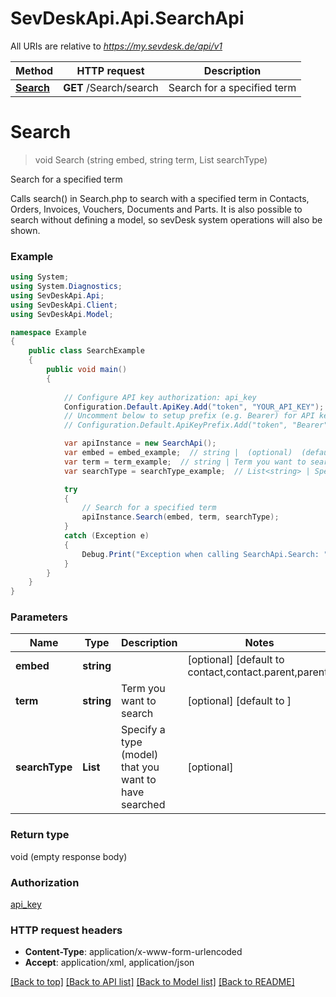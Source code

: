 # SevDeskApi.Api.SearchApi

All URIs are relative to *https://my.sevdesk.de/api/v1*

Method | HTTP request | Description
------------- | ------------- | -------------
[**Search**](SearchApi.md#search) | **GET** /Search/search | Search for a specified term


<a name="search"></a>
# **Search**
> void Search (string embed, string term, List<string> searchType)

Search for a specified term

Calls search() in Search.php to search with a specified term in Contacts, Orders, Invoices, Vouchers, Documents and Parts.    It is also possible to search without defining a model, so sevDesk system operations will also be shown.

### Example
```csharp
using System;
using System.Diagnostics;
using SevDeskApi.Api;
using SevDeskApi.Client;
using SevDeskApi.Model;

namespace Example
{
    public class SearchExample
    {
        public void main()
        {
            
            // Configure API key authorization: api_key
            Configuration.Default.ApiKey.Add("token", "YOUR_API_KEY");
            // Uncomment below to setup prefix (e.g. Bearer) for API key, if needed
            // Configuration.Default.ApiKeyPrefix.Add("token", "Bearer");

            var apiInstance = new SearchApi();
            var embed = embed_example;  // string |  (optional)  (default to contact,contact.parent,parent)
            var term = term_example;  // string | Term you want to search (optional)  (default to )
            var searchType = searchType_example;  // List<string> | Specify a type (model) that you want to have searched (optional) 

            try
            {
                // Search for a specified term
                apiInstance.Search(embed, term, searchType);
            }
            catch (Exception e)
            {
                Debug.Print("Exception when calling SearchApi.Search: " + e.Message );
            }
        }
    }
}
```

### Parameters

Name | Type | Description  | Notes
------------- | ------------- | ------------- | -------------
 **embed** | **string**|  | [optional] [default to contact,contact.parent,parent]
 **term** | **string**| Term you want to search | [optional] [default to ]
 **searchType** | **List<string>**| Specify a type (model) that you want to have searched | [optional] 

### Return type

void (empty response body)

### Authorization

[api_key](../README.md#api_key)

### HTTP request headers

 - **Content-Type**: application/x-www-form-urlencoded
 - **Accept**: application/xml, application/json

[[Back to top]](#) [[Back to API list]](../README.md#documentation-for-api-endpoints) [[Back to Model list]](../README.md#documentation-for-models) [[Back to README]](../README.md)

